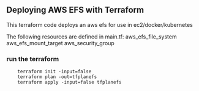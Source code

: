 ## Deploying AWS EFS with Terraform
This terraform code deploys an aws efs for use in ec2/docker/kubernetes

The following resources are defined in main.tf:
    aws_efs_file_system
    aws_efs_mount_target
    aws_security_group
    
    
### run the terraform

``` 
    terraform init -input=false 
    terraform plan -out=tfplanefs 
    terraform apply -input=false tfplanefs 
```
